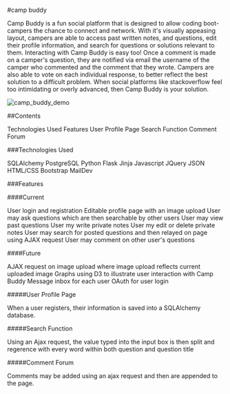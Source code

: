 #camp buddy

Camp Buddy is a fun social platform that is designed to allow coding boot-campers the chance to connect and network. With it's visually appeasing layout, campers are able to access past written notes, and questions, edit their profile information, and search for questions or solutions relevant to them. Interacting with Camp Buddy is easy too! Once a comment is made on a camper's question, they are notified via email the username of the camper who commented and the comment that they wrote. Campers are also able to vote on each individual response, to better reflect the best solution to a difficult problem. When social platforms like stackoverflow feel too intimidating or overly advanced, then Camp Buddy is your solution.


![camp_buddy_demo](https://cloud.githubusercontent.com/assets/11432315/15886124/0ab8142c-2d10-11e6-87f1-92d420bf803e.gif)

##Contents

Technologies Used
Features
User Profile Page
Search Function
Comment Forum

###Technologies Used

SQLAlchemy
PostgreSQL
Python
Flask
Jinja
Javascript
JQuery
JSON
HTML/CSS
Bootstrap
MailDev

###Features

####Current

User login and registration
Editable profile page with an image upload
User may ask questions which are then searchable by other users
User may view past questions
User my write private notes
User my edit or delete private notes
User may search for posted questions and then relayed on page using AJAX request
User may comment on other user's questions 

####Future

AJAX request on image upload where image upload reflects current uploaded image
Graphs using D3 to illustrate user interaction with Camp Buddy
Message inbox for each user
OAuth for user login

#####User Profile Page

When a user registers, their information is saved into a SQLAlchemy database. 

#####Search Function

Using an Ajax request, the value typed into the input box is then split and regerence with every word within both question and question title

#####Comment Forum

Comments may be added using an ajax request and then are appended to the page.
